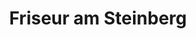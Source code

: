 ---
title: "Friseur am Steinberg"
url: /sohland-an-der-spree/friseur-am-steinberg/
shop: Friseur
---